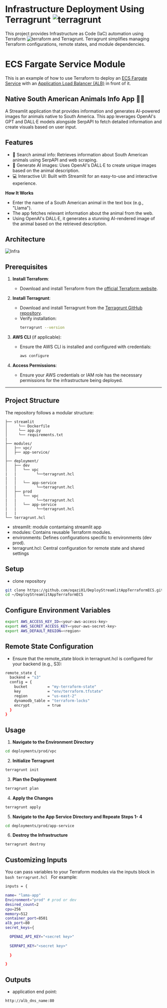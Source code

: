 # Infrastructure Deployment Using Terragrunt ![terragrunt](terragrunt.png)

This project provides Infrastructure as Code (IaC) automation using Terraform ![terraform](terraform.png)  and Terragrunt. Terragrunt simplifies managing Terraform configurations, remote states, and module dependencies.

# ECS Fargate Service Module

This is an example of how to use Terraform to deploy an [ECS Fargate Service](https://aws.amazon.com/ecs/) with an 
[Application Load Balancer (ALB)](https://aws.amazon.com/elasticloadbalancing/application-load-balancer/) in front of 
it. 

## Native South American Animals Info App 🦙🐒
A Streamlit application that provides information and generates AI-powered images for animals native to South America. This app leverages OpenAI's GPT and DALL·E models alongside SerpAPI to fetch detailed information and create visuals based on user input.

## Features
- 🔎 Search animal info: Retrieves information about South American animals using SerpAPI and web scraping.
- 🎨 Generate AI images: Uses OpenAI's DALL·E to create unique images based on the animal description.
- 💻 Interactive UI: Built with Streamlit for an easy-to-use and interactive experience.
  
**How It Works**
- Enter the name of a South American animal in the text box (e.g., "Llama").
- The app fetches relevant information about the animal from the web.
- Using OpenAI's DALL·E, it generates a stunning AI-rendered image of the animal based on the retrieved description.

## Architecture
![Infra](infra2.drawio.svg)

## Prerequisites
1. **Install Terraform**:
   - Download and install Terraform from the [official Terraform website](https://www.terraform.io/downloads.html).
   
2. **Install Terragrunt**:
   - Download and install Terragrunt from the [Terragrunt GitHub repository](https://github.com/gruntwork-io/terragrunt).
   - Verify installation:
     ```bash
     terragrunt --version
     ```
   
3. **AWS CLI** (if applicable):
   - Ensure the AWS CLI is installed and configured with credentials:
     ```bash
     aws configure
     ```

4. **Access Permissions**:
   - Ensure your AWS credentials or IAM role has the necessary permissions for the infrastructure being deployed.

---

## Project Structure
The repository follows a modular structure:

```plaintext
├── streamlit
│     └── Dockerfile
│     └── app.py
│     └── requirements.txt
|
├── modules/
│   ├── vpc/
│   ├── app-service/ 
│ 
├── deployment/
│   ├── dev
│   │   └── vpc
|   |         └──terragrunt.hcl
|   |
│   │   └── app-service
|   |         └──terragrunt.hcl 
│   ├── prod
│   │   └── vpc
|   |         └──terragrunt.hcl
│   │   └── app-service
|   |         └──terragrunt.hcl
|   |
└── terragrunt.hcl
```

- streamlit: module contantaing streamlit app
- modules: Contains reusable Terraform modules.
- environments: Defines configurations specific to environments (dev prod).
- terragrunt.hcl: Central configuration for remote state and shared settings

## Setup
- clone repository
```bash
git clone https://github.com/oqazi01/DeployStreamlitAppTerraformECS.git
cd ~/DeployStreamlitAppTerraformECS
```
## Configure Environment Variables
```bash
export AWS_ACCESS_KEY_ID=<your-aws-access-key>
export AWS_SECRET_ACCESS_KEY=<your-aws-secret-key>
export AWS_DEFAULT_REGION=<region>
```

## Remote State Configuration
- Ensure that the remote_state block in terragrunt.hcl is configured for your backend (e.g., S3):
```bash
remote_state {
  backend = "s3"
  config = {
    bucket         = "my-terraform-state"
    key            = "env/terraform.tfstate"
    region         = "us-east-2"
    dynamodb_table = "terraform-locks"
    encrypt        = true
  }
}
```

## Usage
1. **Navigate to the Environment Directory**
```bash
cd deployments/prod/vpc
```
2. **Initialize Terragrunt**
```bash
terragrunt init
```
3. **Plan the Deployment**
```bash
terragrunt plan
```
4. **Apply the Changes**
```bash
terragrunt apply
```
5. **Navigate to the App Service Directory and Repeate Steps 1- 4**
```bash
cd deployments/prod/app-service
``` 
6. **Destroy the Infrastructure**
```bash
terragrunt destroy
```
## Customizing Inputs
You can pass variables to your Terraform modules via the inputs block in ```bash terragrunt.hcl ``` For example:
```bash
inputs = {

name= "lama-app"
Environment="prod" # prod or dev
desired_count=2
cpu=256
memory=512
container_port=8501
alb_port=80
secret_keys={

  OPENAI_API_KEY="<secret key>"
  
  SERPAPI_KEY="<secret key>"
  
  } 

}

```
## Outputs
- application end point:
```bash
http://alb_dns_name:80
```


